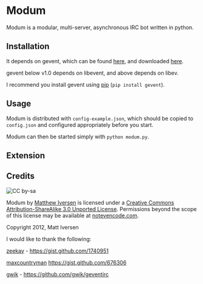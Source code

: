 Modum
=====

Modum is a modular, multi-server, asynchronous IRC bot written in python.

Installation
-----------

It depends on gevent, which can be found [here](http://gevent.org), and downloaded [here](http://pypi.python.org/pypi/gevent#downloads).

gevent below v1.0 depends on libevent, and above depends on libev.

I recommend you install gevent using [pip](http://www.pip-installer.org/en/latest/installing.html) (`pip install gevent`).

Usage
-----

Modum is distributed with `config-example.json`, which should be copied
to `config.json` and configured appropriately before you start.

Modum can then be started simply with `python modum.py`.

Extension
---------

Credits
-------

![CC by-sa](http://i.creativecommons.org/l/by-sa/3.0/88x31.png "CC by-sa")

Modum by [Matthew Iversen](https://github.com/Ivoz/Modum) is licensed under a [Creative Commons Attribution-ShareAlike 3.0 Unported License](http://creativecommons.org/licenses/by-sa/3.0/).
Permissions beyond the scope of this license may be available at [notevencode.com](http://notevencode.com).

Copyright 2012, Matt Iversen

I would like to thank the following:

[zeekay](https://github.com/zeekay) - https://gist.github.com/1740951

[maxcountryman](https://github.com/maxcountryman) https://gist.github.com/676306

[gwik](https://github.com/gwik) - https://github.com/gwik/geventirc
